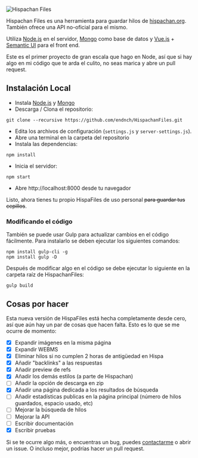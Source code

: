 ![Hispachan Files](public/images/md_banner.png)


Hispachan Files es una herramienta para guardar hilos de [hispachan.org](https://www.hispachan.org). También ofrece una API no-oficial para el mismo.

Utiliza [Node.js](https://nodejs.org/) en el servidor, [Mongo](https://www.mongodb.com/) como base de datos y [Vue.js](https://www.vuejs.org/) + [Semantic UI](https://semantic-ui.com/) para el front end.

Este es el primer proyecto de gran escala que hago en Node, así que si hay algo en mi código que te arda el culito, no seas marica y abre un pull request.

## Instalación Local

- Instala [Node.js](https://nodejs.org/es/download/) y [Mongo](https://www.mongodb.com/try/download/community)
- Descarga / Clona el repositorio:
```
git clone --recursive https://github.com/endnch/HispachanFiles.git
```
- Edita los archivos de configuración (`settings.js` y `server-settings.js`).
- Abre una terminal en la carpeta del repositorio
- Instala las dependencias:
```
npm install
```
- Inicia el servidor:
```
npm start
```
- Abre http://localhost:8000 desde tu navegador

Listo, ahora tienes tu propio HispaFiles de uso personal <s>para guardar tus cepillos</s>.

### Modificando el código

También se puede usar Gulp para actualizar cambios en el código fácilmente. Para instalarlo se deben ejecutar los siguientes comandos:
```
npm install gulp-cli -g
npm install gulp -D
```
Después de modificar algo en el código se debe ejecutar lo siguiente en la carpeta raíz de HispachanFiles:
```
gulp build
```

## Cosas por hacer

Esta nueva versión de HispaFiles está hecha completamente desde cero, así que aún hay un par de cosas que hacen falta. Esto es lo que se me ocurre de momento:

 - [x] Expandir imágenes en la misma página
 - [x] Expandir WEBMS
 - [x] Eliminar hilos si no cumplen 2 horas de antigüedad en Hispa
 - [x] Añadir "backlinks" a las respuestas
 - [x] Añadir preview de refs
 - [x] Añadir los demás estilos (a parte de Hispachan)
 - [ ] Añadir la opción de descarga en zip
 - [x] Añadir una página dedicada a los resultados de búsqueda
 - [ ] Añadir estadísticas publicas en la página principal (número de hilos guardados, espacio usado, etc)
 - [ ] Mejorar la búsqueda de hilos
 - [ ] Mejorar la API
 - [ ] Escribir documentación
 - [x] Escribir pruebas

Si se te ocurre algo más, o encuentras un bug, puedes [contactarme](mailto:hispafiles@cock.li) o abrir un issue. O incluso mejor, podrías hacer un pull request.
